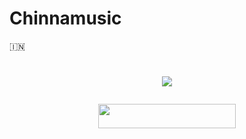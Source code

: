 # Chinnamusic     
🇮🇳
<h1 align ="center"><img src="https://graph.org/file/37f632a3c066c707cec2f-c2d4a6b191f85d9aad.jpg"

</h2>

<p align="center"><a href="https://dashboard.heroku.com/new?template=https://github.com/GDNBHARATH448/Chinnamusic"> <img 
src="https://img.shields.io/badge/Deploy%20On%20Heroku-bringle?style=for-the-badge&logo=heroku" width="220" height="38.45"/></a></p>

